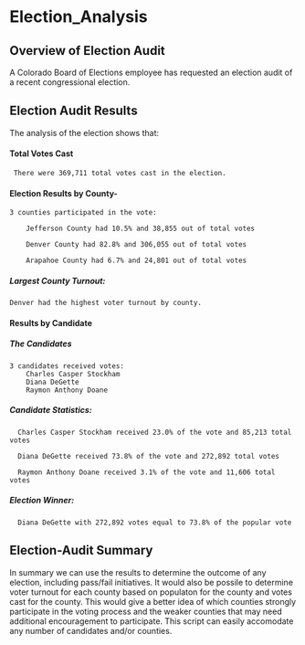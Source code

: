 # Election_Analysis

## Overview of Election Audit
A Colorado Board of Elections employee has requested an election audit of a recent congressional election. 

## Election Audit Results
The analysis of the election shows that: 

#### Total Votes Cast
     There were 369,711 total votes cast in the election. 
 
#### Election Results by County- 
    3 counties participated in the vote:
    
        Jefferson County had 10.5% and 38,855 out of total votes
    
        Denver County had 82.8% and 306,055 out of total votes
    
        Arapahoe County had 6.7% and 24,801 out of total votes
    
##### Largest County Turnout: 
 
    Denver had the highest voter turnout by county. 
     
#### Results by Candidate  

##### The Candidates
    3 candidates received votes: 
        Charles Casper Stockham
        Diana DeGette
        Raymon Anthony Doane
    
##### Candidate Statistics: 
      Charles Casper Stockham received 23.0% of the vote and 85,213 total votes
      
      Diana DeGette received 73.8% of the vote and 272,892 total votes
      
      Raymon Anthony Doane received 3.1% of the vote and 11,606 total votes
      
##### Election Winner: 
      Diana DeGette with 272,892 votes equal to 73.8% of the popular vote

## Election-Audit Summary
In summary we can use the results to determine the outcome of any election, including pass/fail initiatives. It would also be possile to determine voter turnout for each county based on populaton for the county and votes cast for the county. This would give a better idea of which counties strongly participate in the voting process and the weaker counties that may need additional encouragement to participate. This script can easily accomodate any number of candidates and/or counties. 
